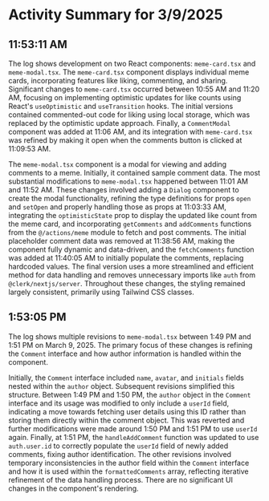 # Activity Summary for 3/9/2025

## 11:53:11 AM
The log shows development on two React components: `meme-card.tsx` and `meme-modal.tsx`.  The `meme-card.tsx` component displays individual meme cards, incorporating features like liking, commenting, and sharing.  Significant changes to `meme-card.tsx` occurred between 10:55 AM and 11:20 AM, focusing on implementing optimistic updates for like counts using React's `useOptimistic` and `useTransition` hooks.  The initial versions contained commented-out code for liking using local storage, which was replaced by the optimistic update approach.  Finally, a `CommentModal` component was added at 11:06 AM, and its integration with `meme-card.tsx` was refined by making it open when the comments button is clicked at 11:09:53 AM.


The `meme-modal.tsx` component is a modal for viewing and adding comments to a meme.  Initially, it contained sample comment data. The most substantial modifications to `meme-modal.tsx` happened between 11:01 AM and 11:52 AM.  These changes involved adding a `Dialog` component to create the modal functionality,  refining the type definitions for props `open` and `setOpen` and properly handling those as props at 11:03:33 AM, integrating the `optimisticState` prop to display the updated like count from the meme card, and incorporating  `getComments` and `addComments` functions from the `@/actions/meme` module to fetch and post comments.  The initial placeholder comment data was removed at 11:38:56 AM, making the component fully dynamic and data-driven, and the `fetchComments` function was added at 11:40:05 AM  to initially populate the comments, replacing hardcoded values. The final version uses a more streamlined and efficient method for data handling and removes unnecessary imports like  `auth` from `@clerk/nextjs/server`.  Throughout these changes, the styling remained largely consistent, primarily using Tailwind CSS classes.


## 1:53:05 PM
The log shows multiple revisions to `meme-modal.tsx` between 1:49 PM and 1:51 PM on March 9, 2025.  The primary focus of these changes is refining the `Comment` interface and how author information is handled within the component.

Initially, the `Comment` interface included `name`, `avatar`, and `initials` fields nested within the `author` object.  Subsequent revisions simplified this structure.  Between 1:49 PM and 1:50 PM, the `author` object in the `Comment` interface and its usage was modified to only include a `userId` field, indicating a move towards fetching user details using this ID rather than storing them directly within the comment object.  This was reverted  and further modifications were made around  1:50 PM and  1:51 PM to use `userId` again. Finally, at 1:51 PM, the  `handleAddComment` function was updated to use `auth.user.id` to correctly populate the `userId` field of newly added comments, fixing author identification.  The other revisions involved temporary inconsistencies in the author field within the `Comment` interface and how it is used within the `formattedComments` array, reflecting iterative refinement of the data handling process.  There are no significant UI changes in the component's rendering.
